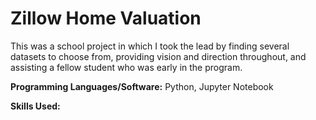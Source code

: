 # Zillow Home Valuation

This was a school project in which I took the lead by finding several datasets to choose from, providing vision and direction throughout, and assisting a fellow student who was early in the program.

<b>Programming Languages/Software:</b> Python, Jupyter Notebook <br>

<b>Skills Used:</b> <br>

